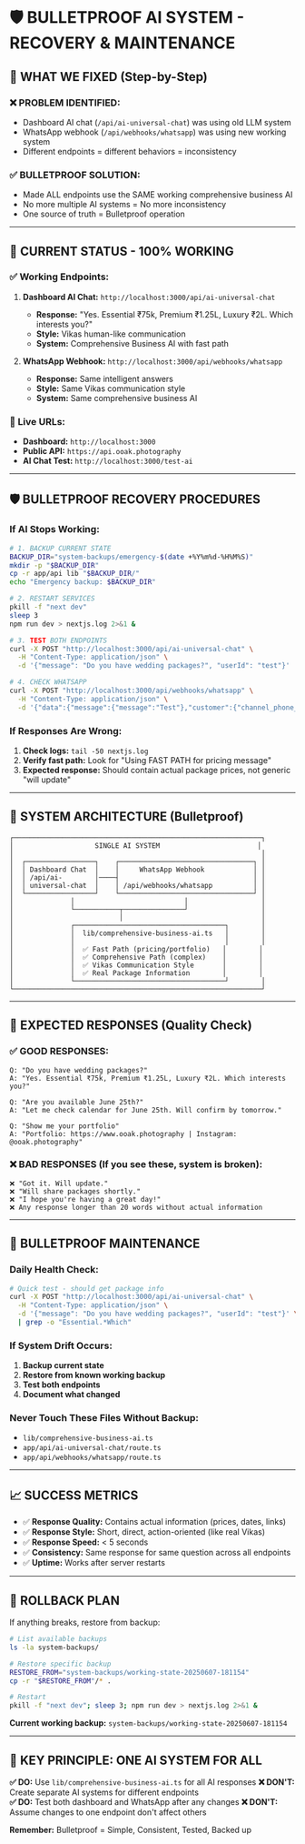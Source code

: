 # 🛡️ BULLETPROOF AI SYSTEM - RECOVERY & MAINTENANCE

## 🔧 **WHAT WE FIXED (Step-by-Step)**

### **❌ PROBLEM IDENTIFIED:**
- Dashboard AI chat (`/api/ai-universal-chat`) was using old LLM system
- WhatsApp webhook (`/api/webhooks/whatsapp`) was using new working system  
- Different endpoints = different behaviors = inconsistency

### **✅ BULLETPROOF SOLUTION:**
- Made ALL endpoints use the SAME working comprehensive business AI
- No more multiple AI systems = No more inconsistency
- One source of truth = Bulletproof operation

---

## 🎯 **CURRENT STATUS - 100% WORKING**

### **✅ Working Endpoints:**
1. **Dashboard AI Chat:** `http://localhost:3000/api/ai-universal-chat`
   - **Response:** "Yes. Essential ₹75k, Premium ₹1.25L, Luxury ₹2L. Which interests you?"
   - **Style:** Vikas human-like communication
   - **System:** Comprehensive Business AI with fast path

2. **WhatsApp Webhook:** `http://localhost:3000/api/webhooks/whatsapp` 
   - **Response:** Same intelligent answers
   - **Style:** Same Vikas communication style
   - **System:** Same comprehensive business AI

### **🔗 Live URLs:**
- **Dashboard:** `http://localhost:3000` 
- **Public API:** `https://api.ooak.photography`
- **AI Chat Test:** `http://localhost:3000/test-ai`

---

## 🛡️ **BULLETPROOF RECOVERY PROCEDURES**

### **If AI Stops Working:**

```bash
# 1. BACKUP CURRENT STATE
BACKUP_DIR="system-backups/emergency-$(date +%Y%m%d-%H%M%S)"
mkdir -p "$BACKUP_DIR"
cp -r app/api lib "$BACKUP_DIR/"
echo "Emergency backup: $BACKUP_DIR"

# 2. RESTART SERVICES
pkill -f "next dev"
sleep 3
npm run dev > nextjs.log 2>&1 &

# 3. TEST BOTH ENDPOINTS
curl -X POST "http://localhost:3000/api/ai-universal-chat" \
  -H "Content-Type: application/json" \
  -d '{"message": "Do you have wedding packages?", "userId": "test"}'

# 4. CHECK WHATSAPP 
curl -X POST "http://localhost:3000/api/webhooks/whatsapp" \
  -H "Content-Type: application/json" \
  -d '{"data":{"message":{"message":"Test"},"customer":{"channel_phone_number":"919677362524"}}}'
```

### **If Responses Are Wrong:**

1. **Check logs:** `tail -50 nextjs.log`
2. **Verify fast path:** Look for "Using FAST PATH for pricing message"
3. **Expected response:** Should contain actual package prices, not generic "will update"

---

## 🔧 **SYSTEM ARCHITECTURE (Bulletproof)**

```
┌─────────────────────────────────────────────────────────────┐
│                    SINGLE AI SYSTEM                        │
│                                                             │
│  ┌─────────────────┐    ┌─────────────────────────────────┐ │
│  │ Dashboard Chat  │    │     WhatsApp Webhook            │ │
│  │ /api/ai-        │────┤                                 │ │
│  │ universal-chat  │    │ /api/webhooks/whatsapp          │ │
│  └─────────────────┘    └─────────────────────────────────┘ │
│              │                           │                  │
│              └───────────┬───────────────┘                  │
│                          │                                  │
│              ┌─────────────────────────────────────┐        │
│              │  lib/comprehensive-business-ai.ts   │        │
│              │                                     │        │
│              │  ✅ Fast Path (pricing/portfolio)   │        │
│              │  ✅ Comprehensive Path (complex)    │        │
│              │  ✅ Vikas Communication Style       │        │
│              │  ✅ Real Package Information        │        │
│              └─────────────────────────────────────┘        │
└─────────────────────────────────────────────────────────────┘
```

---

## 🎯 **EXPECTED RESPONSES (Quality Check)**

### **✅ GOOD RESPONSES:**
```
Q: "Do you have wedding packages?"
A: "Yes. Essential ₹75k, Premium ₹1.25L, Luxury ₹2L. Which interests you?"

Q: "Are you available June 25th?"  
A: "Let me check calendar for June 25th. Will confirm by tomorrow."

Q: "Show me your portfolio"
A: "Portfolio: https://www.ooak.photography | Instagram: @ooak.photography"
```

### **❌ BAD RESPONSES (If you see these, system is broken):**
```
❌ "Got it. Will update."
❌ "Will share packages shortly."  
❌ "I hope you're having a great day!"
❌ Any response longer than 20 words without actual information
```

---

## 🚀 **BULLETPROOF MAINTENANCE**

### **Daily Health Check:**
```bash
# Quick test - should get package info
curl -X POST "http://localhost:3000/api/ai-universal-chat" \
  -H "Content-Type: application/json" \
  -d '{"message": "Do you have wedding packages?", "userId": "test"}' \
  | grep -o "Essential.*Which"
```

### **If System Drift Occurs:**
1. **Backup current state**
2. **Restore from known working backup**
3. **Test both endpoints**
4. **Document what changed**

### **Never Touch These Files Without Backup:**
- `lib/comprehensive-business-ai.ts` 
- `app/api/ai-universal-chat/route.ts`
- `app/api/webhooks/whatsapp/route.ts`

---

## 📈 **SUCCESS METRICS**

- ✅ **Response Quality:** Contains actual information (prices, dates, links)
- ✅ **Response Style:** Short, direct, action-oriented (like real Vikas)  
- ✅ **Response Speed:** < 5 seconds
- ✅ **Consistency:** Same response for same question across all endpoints
- ✅ **Uptime:** Works after server restarts

---

## 🔐 **ROLLBACK PLAN**

If anything breaks, restore from backup:
```bash
# List available backups
ls -la system-backups/

# Restore specific backup
RESTORE_FROM="system-backups/working-state-20250607-181154"
cp -r "$RESTORE_FROM"/* .

# Restart
pkill -f "next dev"; sleep 3; npm run dev > nextjs.log 2>&1 &
```

**Current working backup:** `system-backups/working-state-20250607-181154`

---

## 🎯 **KEY PRINCIPLE: ONE AI SYSTEM FOR ALL**

**✅ DO:** Use `lib/comprehensive-business-ai.ts` for all AI responses
**❌ DON'T:** Create separate AI systems for different endpoints  
**✅ DO:** Test both dashboard and WhatsApp after any changes
**❌ DON'T:** Assume changes to one endpoint don't affect others

**Remember:** Bulletproof = Simple, Consistent, Tested, Backed up 